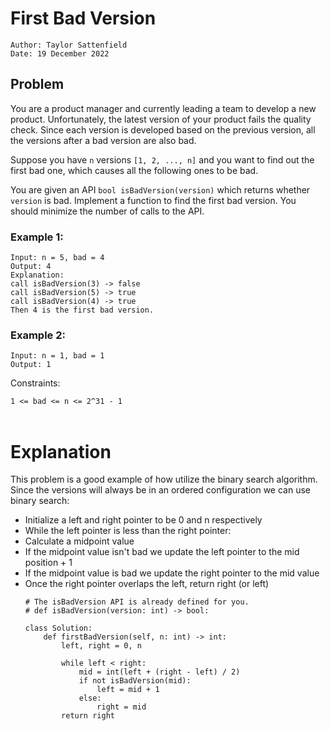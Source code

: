# First Bad Version

```
Author: Taylor Sattenfield
Date: 19 December 2022
```

## Problem

You are a product manager and currently leading a team to develop a new product. Unfortunately, the latest version of your product fails the quality check. Since each version is developed based on the previous version, all the versions after a bad version are also bad.

Suppose you have ```n``` versions ```[1, 2, ..., n]``` and you want to find out the first bad one, which causes all the following ones to be bad.

You are given an API ```bool isBadVersion(version)``` which returns whether ```version``` is bad. Implement a function to find the first bad version. You should minimize the number of calls to the API.

### Example 1:

```
Input: n = 5, bad = 4
Output: 4
Explanation:
call isBadVersion(3) -> false
call isBadVersion(5) -> true
call isBadVersion(4) -> true
Then 4 is the first bad version.
```
### Example 2:

```
Input: n = 1, bad = 1
Output: 1
```

Constraints:<br>

```1 <= bad <= n <= 2^31 - 1```<br><br>

# Explanation

This problem is a good example of how utilize the binary search algorithm. Since the versions will always be in an ordered configuration we can use binary search:

<ul>
<li>Initialize a left and right pointer to be 0 and n respectively
<li>While the left pointer is less than the right pointer:
<li>Calculate a midpoint value
<li>If the midpoint value isn't bad we update the left pointer to the mid position + 1
<li>If the midpoint value is bad we update the right pointer to the mid value
<li>Once the right pointer overlaps the left, return right (or left)

``` python3
# The isBadVersion API is already defined for you.
# def isBadVersion(version: int) -> bool:

class Solution:
    def firstBadVersion(self, n: int) -> int:
        left, right = 0, n

        while left < right:
            mid = int(left + (right - left) / 2)
            if not isBadVersion(mid):
                left = mid + 1
            else:
                right = mid
        return right
```